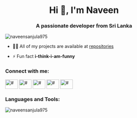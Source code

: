 <h1 align="center">Hi 👋, I'm Naveen</h1>
<h3 align="center">A passionate developer from Sri Lanka</h3>

<p align="left"> <img src="https://komarev.com/ghpvc/?username=naveensanjula975&label=Profile%20views&color=0e75b6&style=flat" alt="naveensanjula975" /> </p>

- 👨‍💻 All of my projects are available at [repositories](https://github.com/naveensanjula975?tab=repositories)

- ⚡ Fun fact **i-think-i-am-funny**

<h3 align="left">Connect with me:</h3>
<p align="left">
<a href="https://twitter.com/naveensanjula20" target="blank"><img align="center" src="https://raw.githubusercontent.com/rahuldkjain/github-profile-readme-generator/master/src/images/icons/Social/twitter.svg" alt="#" height="30" width="40" /></a>  
<a href="https://linkedin.com/in/naveensanjula" target="blank"><img align="center" src="https://raw.githubusercontent.com/rahuldkjain/github-profile-readme-generator/master/src/images/icons/Social/linked-in-alt.svg" alt="#" height="30" width="40" /></a>  
<a href="https://t.me/naveen_sanjula" target="blank"><img align="center" src="https://www.svgrepo.com/show/299513/telegram.svg" alt="#" height="30" width="40" /></a>
<a href="https://dev.to/naveensanjula" target="blank"><img align="center" src="https://raw.githubusercontent.com/rahuldkjain/github-profile-readme-generator/master/src/images/icons/Social/devto.svg" alt="#" height="30" width="40" /></a>
<a href="https://www.reddit.com/user/naveensanjula/" target="blank"><img align="center" src="https://www.logo.wine/a/logo/Reddit/Reddit-Logomark-Color-Logo.wine.svg" alt="#" height="30" width="40" /></a> 
</p>

<h3 align="left">Languages and Tools:</h3>

<p><img align="left" src="https://github-readme-stats.vercel.app/api/top-langs?username=naveensanjula975&show_icons=true&locale=en&layout=compact" alt="naveensanjula975" /></p>
